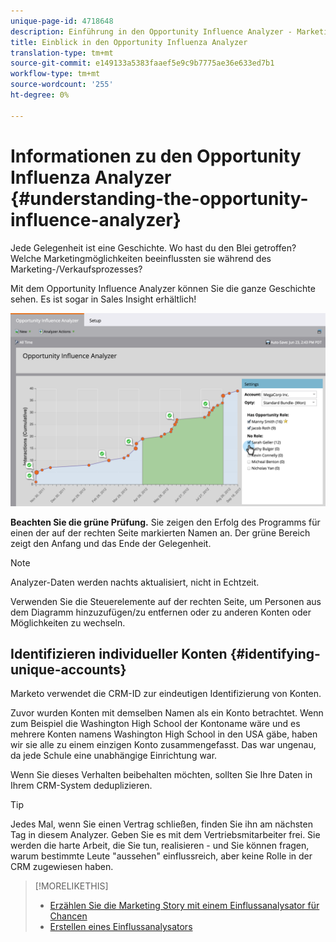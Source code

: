 ```yaml
---
unique-page-id: 4718648
description: Einführung in den Opportunity Influence Analyzer - Marketing Docs - Produktdokumentation
title: Einblick in den Opportunity Influenza Analyzer
translation-type: tm+mt
source-git-commit: e149133a5383faaef5e9c9b7775ae36e633ed7b1
workflow-type: tm+mt
source-wordcount: '255'
ht-degree: 0%

---
```



# Informationen zu den Opportunity Influenza Analyzer {#understanding-the-opportunity-influence-analyzer}

Jede Gelegenheit ist eine Geschichte. Wo hast du den Blei getroffen? Welche Marketingmöglichkeiten beeinflussten sie während des Marketing-/Verkaufsprozesses?

Mit dem Opportunity Influence Analyzer können Sie die ganze Geschichte sehen. Es ist sogar in Sales Insight erhältlich!

![](assets/image2015-6-23-14-3a43-3a35-1.png)

**Beachten Sie die grüne Prüfung.** Sie zeigen den Erfolg des Programms für einen der auf der rechten Seite markierten Namen an. Der grüne Bereich zeigt den Anfang und das Ende der Gelegenheit.

>[!NOTE]
>
>Analyzer-Daten werden nachts aktualisiert, nicht in Echtzeit.

Verwenden Sie die Steuerelemente auf der rechten Seite, um Personen aus dem Diagramm hinzuzufügen/zu entfernen oder zu anderen Konten oder Möglichkeiten zu wechseln.

## Identifizieren individueller Konten {#identifying-unique-accounts}

Marketo verwendet die CRM-ID zur eindeutigen Identifizierung von Konten.

Zuvor wurden Konten mit demselben Namen als ein Konto betrachtet. Wenn zum Beispiel die Washington High School der Kontoname wäre und es mehrere Konten namens Washington High School in den USA gäbe, haben wir sie alle zu einem einzigen Konto zusammengefasst. Das war ungenau, da jede Schule eine unabhängige Einrichtung war.

Wenn Sie dieses Verhalten beibehalten möchten, sollten Sie Ihre Daten in Ihrem CRM-System deduplizieren.

>[!TIP]
>
>Jedes Mal, wenn Sie einen Vertrag schließen, finden Sie ihn am nächsten Tag in diesem Analyzer. Geben Sie es mit dem Vertriebsmitarbeiter frei. Sie werden die harte Arbeit, die Sie tun, realisieren - und Sie können fragen, warum bestimmte Leute &quot;aussehen&quot; einflussreich, aber keine Rolle in der CRM zugewiesen haben.

>[!MORELIKETHIS]
>
>* [Erzählen Sie die Marketing Story mit einem Einflussanalysator für Chancen](tell-the-marketing-story-with-an-opportunity-influence-analyzer.md)
>* [Erstellen eines Einflussanalysators](create-an-opportunity-influence-analyzer.md)

>



